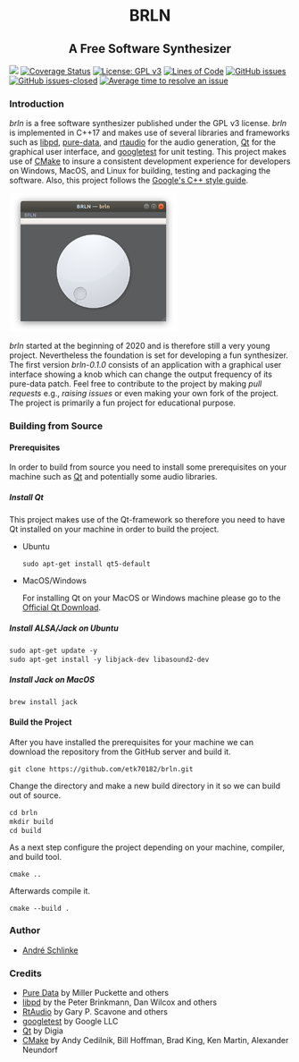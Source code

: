 <p style="text-align: center;">
  <h1 align="center">BRLN</h1>
  <h2 align="center">A Free Software Synthesizer</h2>
</p>

![](https://github.com/etk70182/brln/workflows/build/badge.svg)
[![Coverage Status](https://coveralls.io/repos/github/etk70182/brln/badge.svg?branch=feature_branch)](https://coveralls.io/github/etk70182/brln?branch=feature_branch)
[![License: GPL v3](https://img.shields.io/badge/License-GPLv3-blue.svg)](https://www.gnu.org/licenses/gpl-3.0)
[![Lines of Code](https://tokei.rs/b1/github/etk70182/brln?category=code)](https://github.com/etk70182/brln)
[![GitHub issues](https://img.shields.io/github/issues/etk70182/brln.svg)](https://GitHub.com/etk70182/brln/issues/)
[![GitHub issues-closed](https://img.shields.io/github/issues-closed/etk70182/brln.svg)](https://GitHub.com/etk70182/brln/issues?q=is%3Aissue+is%3Aclosed)
[![Average time to resolve an issue](http://isitmaintained.com/badge/resolution/etk70182/brln.svg)](http://isitmaintained.com/project/etk70182/brln "Average time to resolve an issue")

### Introduction

_brln_ is a free software synthesizer published under the GPL v3 license. _brln_ is implemented in C++17 and makes use of several libraries and frameworks such as [libpd](https://github.com/libpd/libpd/), [pure-data](https://github.com/pure-data/pure-data/), and [rtaudio](https://github.com/thestk/rtaudio) for the audio generation, [Qt](https://www.qt.io/) for the graphical user interface, and [googletest](https://github.com/google/googletest) for unit testing. This project makes use of [CMake](https://cmake.org/) to insure a consistent development experience for developers on Windows, MacOS, and Linux for building, testing and packaging the software. Also, this project follows the [Google's C++ style guide](https://google.github.io/styleguide/cppguide.html).

![An image of the brln software synthesizer](/resources/images/screenshot.png?raw=true "Screenshot of BRLN")

_brln_ started at the beginning of 2020 and is therefore still a very young project. Nevertheless the foundation is set for developing a fun synthesizer. The first version _brln-0.1.0_ consists of an application with a graphical user interface showing a knob which can change the output frequency of its pure-data patch. Feel free to contribute to the project by making _pull requests_ e.g., _raising issues_ or even making your own fork of the project. The project is primarily a fun project for educational purpose.

### Building from Source

#### Prerequisites

In order to build from source you need to install some prerequisites on your machine such as [Qt](https://www.qt.io/) and potentially some audio libraries.

##### Install Qt

This project makes use of the Qt-framework so therefore you need to have Qt installed on your machine in order to build the project.

* Ubuntu

  ```
  sudo apt-get install qt5-default
  ```

* MacOS/Windows

  For installing Qt on your MacOS or Windows machine please go to the [Official Qt Download](https://www.qt.io/download).

##### Install ALSA/Jack on Ubuntu

```
sudo apt-get update -y
sudo apt-get install -y libjack-dev libasound2-dev
```

##### Install Jack on MacOS

```
brew install jack
```

#### Build the Project

After you have installed the prerequisites for your machine we can download the repository from the GitHub server and build it.

```
git clone https://github.com/etk70182/brln.git
```
Change the directory and make a new build directory in it so we can build out of source.

```
cd brln
mkdir build
cd build
```
As a next step configure the project depending on your machine, compiler, and build tool.

```
cmake ..
```
Afterwards compile it.
```
cmake --build .
```

### Author

- [André Schlinke](https://github.com/etk70182)

### Credits

- [Pure Data](http://msp.ucsd.edu/software.html) by Miller Puckette and others
- [libpd](http://libpd.cc) by the Peter Brinkmann, Dan Wilcox and others
- [RtAudio](https://github.com/thestk/rtaudio) by Gary P. Scavone and others
- [googletest](https://github.com/google/googletest) by Google LLC
- [Qt](https://www.qt.io/) by Digia
- [CMake](https://cmake.org/) by Andy Cedilnik, Bill Hoffman, Brad King, Ken Martin, Alexander Neundorf

